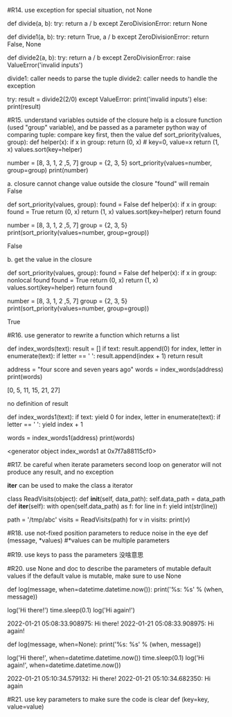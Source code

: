 #R14. use exception for special situation, not None

def divide(a, b):
    try:
        return a / b
    except ZeroDivisionError:
        return None


def divide1(a, b):
    try:
        return True, a / b
    except ZeroDivisionError:
        return False, None


def divide2(a, b):
    try:
        return a / b
    except ZeroDivisionError:
        raise ValueError('invalid inputs')

divide1: caller needs to parse the tuple
divide2: caller needs to handle the exception

try:
    result = divide2(2/0)
except ValueError:
    print('invalid inputs')
else:
    print(result)
    
#R15. understand variables outside of the closure
help is a closure function (used "group" variable), and be passed as a parameter
python way of comparing tuple: compare key first, then the value
def sort_priority(values, group):
    def helper(x):
        if x in group:
            return (0, x) # key=0, value=x
        return (1, x)
    values.sort(key=helper)

number = [8, 3, 1, 2 ,5, 7]
group = {2, 3, 5}
sort_priority(values=number, group=group)
print(number)

a. closure cannot change value outside the closure
"found" will remain False

def sort_priority(values, group):
    found = False
    def helper(x):
        if x in group:
            found = True
            return (0, x)
        return (1, x)
    values.sort(key=helper)
    return found

number = [8, 3, 1, 2 ,5, 7]
group = {2, 3, 5}
print(sort_priority(values=number, group=group))
>>>
False

b. get the value in the closure

def sort_priority(values, group):
    found = False
    def helper(x):
        if x in group:
            nonlocal found
            found = True
            return (0, x)
        return (1, x)
    values.sort(key=helper)
    return found

number = [8, 3, 1, 2 ,5, 7]
group = {2, 3, 5}
print(sort_priority(values=number, group=group))
>>>
True

#R16. use generator to rewrite a function which returns a list

def index_words(text):
    result = []
    if text:
        result.append(0)
    for index, letter in enumerate(text):
        if letter == ' ':
            result.append(index + 1)
    return result

address = "four score and seven years ago"
words = index_words(address)
print(words)
>>>
[0, 5, 11, 15, 21, 27]

no definition of result

def index_words1(text):
    if text:
        yield 0
    for index, letter in enumerate(text):
        if letter == ' ':
            yield index + 1


words = index_words1(address)
print(words)
>>>
<generator object index_words1 at 0x7f7a88115cf0>

#R17. be careful when iterate parameters
second loop on generator will not produce any result, and no exception

__iter__ can be used to make the class a iterator

class ReadVisits(object):
    def __init__(self, data_path):
        self.data_path = data_path
    def __iter__(self):
        with open(self.data_path) as f:
            for line in f:
                yield int(str(line))

path = '/tmp/abc'
visits = ReadVisits(path)
for v in visits:
    print(v)
    
#R18. use not-fixed position parameters to reduce noise in the eye
def (message, *values) #*values can be multiple parameters

#R19. use keys to pass the parameters
没啥意思
    
#R20. use None and doc to describe the parameters of mutable default values
if the default value is mutable, make sure to use None

def log(message, when=datetime.datetime.now()):
    print('%s: %s' % (when, message))

log('Hi there!')
time.sleep(0.1)
log('Hi again!')
>>>
2022-01-21 05:08:33.908975: Hi there!
2022-01-21 05:08:33.908975: Hi again!

def log(message, when=None):
    print('%s: %s' % (when, message))

log('Hi there!', when=datetime.datetime.now())
time.sleep(0.1)
log('Hi again!', when=datetime.datetime.now())
>>>
2022-01-21 05:10:34.579132: Hi there!
2022-01-21 05:10:34.682350: Hi again

#R21. use key parameters to make sure the code is clear
def (key=key, value=value)